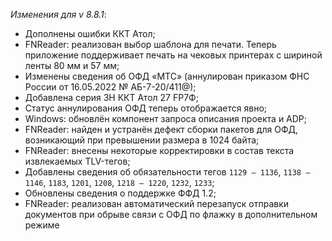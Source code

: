 _Изменения для v 8.8.1_:
- Дополнены ошибки ККТ Атол;
- FNReader: реализован выбор шаблона для печати. Теперь приложение поддерживает печать на чековых принтерах с шириной ленты 80 мм и 57 мм;
- Изменены сведения об ОФД «МТС» (аннулирован приказом ФНС России от 16.05.2022 № АБ-7-20/411@);
- Добавлена серия ЗН ККТ Атол 27 FP7Ф;
- Статус аннулирования ОФД теперь отображается явно;
- Windows: обновлён компонент запроса описания проекта и ADP;
- FNReader: найден и устранён дефект сборки пакетов для ОФД, возникающий при превышении размера в 1024 байта;
- FNReader: внесены некоторые корректировки в состав текста извлекаемых TLV-тегов;
- Добавлены сведения об обязательности тегов `1129 – 1136`, `1138 – 1146`, `1183`, `1201`, `1208`, `1218 – 1220`, `1232`, `1233`;
- Обновлены сведения о поддержке ФФД 1.2;
- FNReader: реализован автоматический перезапуск отправки документов при обрыве связи с ОФД по флажку в дополнительном режиме
